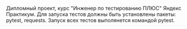 Дипломный проект, курс "Инженер по тестированию ПЛЮС" Яндекс Практикум. 
Для запуска тестов должны быть установлены пакеты: pytest, requests. 
Запуск всех тестов выполянется командой pytest.
